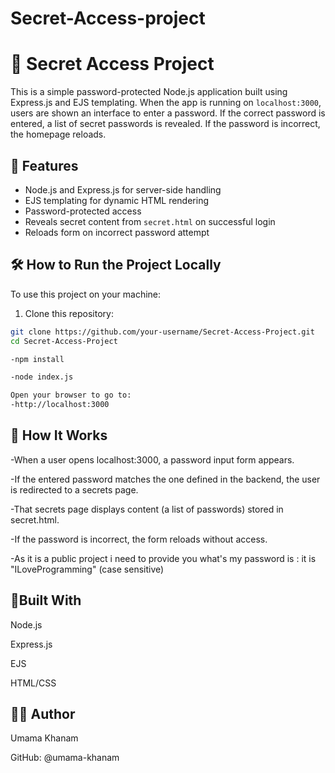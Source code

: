 # Secret-Access-project
# 🔐 Secret Access Project

This is a simple password-protected Node.js application built using Express.js and EJS templating. When the app is running on `localhost:3000`, users are shown an interface to enter a password. If the correct password is entered, a list of secret passwords is revealed. If the password is incorrect, the homepage reloads.

## 🚀 Features

- Node.js and Express.js for server-side handling
- EJS templating for dynamic HTML rendering
- Password-protected access
- Reveals secret content from `secret.html` on successful login
- Reloads form on incorrect password attempt


## 🛠️ How to Run the Project Locally

To use this project on your machine:

1. Clone this repository:

```bash
git clone https://github.com/your-username/Secret-Access-Project.git
cd Secret-Access-Project

-npm install

-node index.js

Open your browser to go to:
-http://localhost:3000
```

## 🔧 How It Works

-When a user opens localhost:3000, a password input form appears.

-If the entered password matches the one defined in the backend, the user is redirected to a secrets page.

-That secrets page displays content (a list of passwords) stored in secret.html.

-If the password is incorrect, the form reloads without access.

-As it is a public project i need to provide you what's my password is : it is "ILoveProgramming" (case sensitive)

## 🧰Built With
Node.js

Express.js

EJS

HTML/CSS

## 👩‍💻 Author
Umama Khanam

GitHub: @umama-khanam



